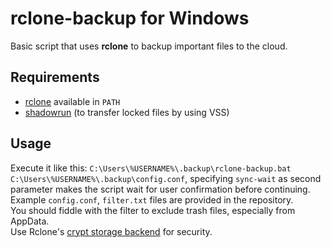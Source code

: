 # rclone-backup for Windows

Basic script that uses **rclone** to backup important files to the cloud.

## Requirements

- [rclone](https://rclone.org/) available in `PATH`
- [shadowrun](https://github.com/albertony/vss/tree/master/shadowrun) (to transfer locked files by using VSS)

## Usage

Execute it like this: `C:\Users\%USERNAME%\.backup\rclone-backup.bat C:\Users\%USERNAME%\.backup\config.conf`, specifying `sync-wait` as second parameter makes the script wait for user confirmation before continuing.  
Example `config.conf`, `filter.txt` files are provided in the repository.  
You should fiddle with the filter to exclude trash files, especially from AppData.  
Use Rclone's [crypt storage backend](https://rclone.org/crypt/) for security.  
